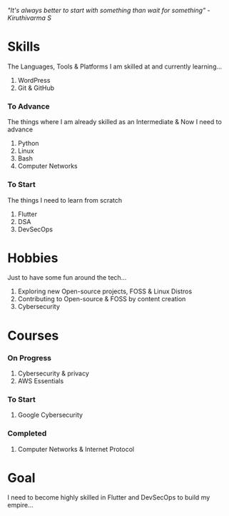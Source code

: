 *"It's always better to start with something*
		*than wait for something"*
							*- Kiruthivarma S*
							
# Skills
The Languages, Tools & Platforms I am skilled at and currently learning...
1. WordPress
2. Git & GitHub
### To Advance
The things where I am already skilled as an Intermediate & Now I need to advance
1. Python
2. Linux
3. Bash
4. Computer Networks
### To Start
The things I need to learn from scratch
1. Flutter
2. DSA
3. DevSecOps
# Hobbies
Just to have some fun around the tech...
1. Exploring new Open-source projects, FOSS & Linux Distros
2. Contributing to Open-source & FOSS by content creation
3. Cybersecurity
# Courses
### On Progress
1. Cybersecurity & privacy
2. AWS Essentials
### To Start
1. Google Cybersecurity
### Completed
1. Computer Networks & Internet Protocol

# Goal
I need to become highly skilled in Flutter and DevSecOps to build my empire...

